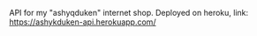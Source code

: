 API for my "ashyqduken" internet shop.
Deployed on heroku, link: https://ashykduken-api.herokuapp.com/